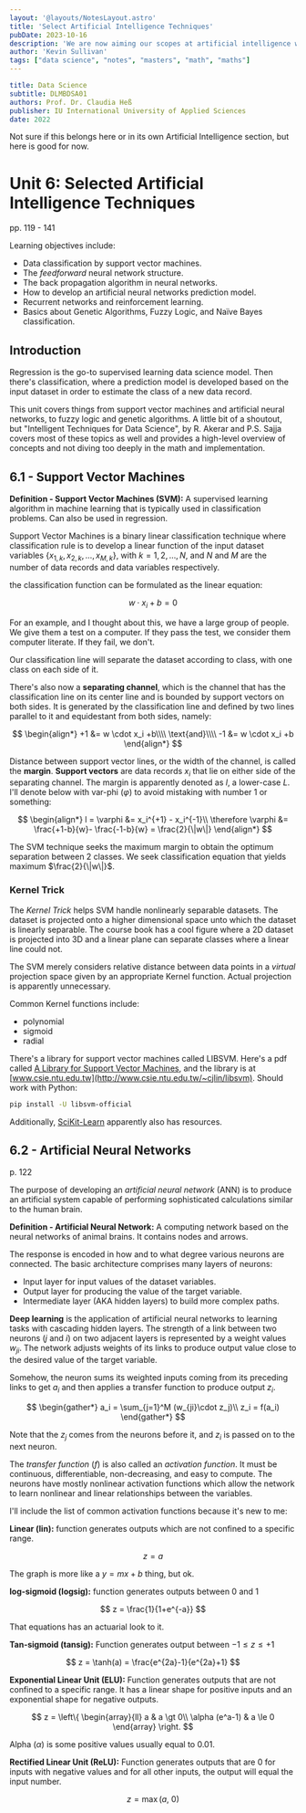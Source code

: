 ```yaml
---
layout: '@layouts/NotesLayout.astro'
title: 'Select Artificial Intelligence Techniques'
pubDate: 2023-10-16
description: 'We are now aiming our scopes at artificial intelligence with the weapon of data science.'
author: 'Kevin Sullivan'
tags: ["data science", "notes", "masters", "math", "maths"]
---
```


```yaml
title: Data Science
subtitle: DLMBDSA01
authors: Prof. Dr. Claudia Heß
publisher: IU International University of Applied Sciences
date: 2022
```

Not sure if this belongs here or in its own Artificial Intelligence section, but here is good for now. 

# Unit 6: Selected Artificial Intelligence Techniques

pp. 119 - 141

Learning objectives include:
+ Data classification by support vector machines.
+ The _feedforward_ neural network structure.
+ The back propagation algorithm in neural networks.
+ How to develop an artificial neural networks prediction model.
+ Recurrent networks and reinforcement learning.
+ Basics about Genetic Algorithms, Fuzzy Logic, and Naïve Bayes classification. 

## Introduction

Regression is the go-to supervised learning data science model. Then there's classification, where a prediction model is developed based on the input dataset in order to estimate the class of a new data record. 

This unit covers things from support vector machines and artificial neural networks, to fuzzy logic and genetic algorithms. A little bit of a shoutout, but "Intelligent Techniques for Data Science", by R. Akerar and P.S. Sajja covers most of these topics as well and provides a high-level overview of concepts and not diving too deeply in the math and implementation. 

## 6.1 - Support Vector Machines

**Definition - Support Vector Machines (SVM):** A supervised learning algorithm in machine learning that is typically used in classification problems. Can also be used in regression. 

Support Vector Machines is a binary linear classification technique where classification rule is to develop a linear function of the input dataset variables $\{x_{1,k}, x_{2,k},\dots,x_{M,k}\}$, with $k=1,2,\dots,N$, and $N$ and $M$ are the number of data records and data variables respectively. 

the classification function can be formulated as the linear equation:

$$
w \cdot x_i+b=0
$$

For an example, and I thought about this, we have a large group of people. We give them a test on a computer. If they pass the test, we consider them computer literate. If they fail, we don't. 

Our classification line will separate the dataset according to class, with one class on each side of it. 

There's also now a **separating channel**, which is the channel that has the classification line on its center line and is bounded by support vectors on both sides. It is generated by the classification line and defined by two lines parallel to it and equidestant from both sides, namely:

$$
\begin{align*}
+1 &= w \cdot x_i +b\\\\
\text{and}\\\\
-1 &= w \cdot x_i +b
\end{align*}
$$

Distance between support vector lines, or the width of the channel, is called the **margin**. **Support vectors** are data records $x_i$ that lie on either side of the separating channel. The margin is apparently denoted as $l$, a lower-case $L$. I'll denote below with var-phi $(\varphi)$ to avoid mistaking with number 1 or something:

$$
\begin{align*}
l = \varphi &= x_i^{+1} - x_i^{-1}\\
\therefore \varphi &= \frac{+1-b}{w}- \frac{-1-b}{w} = \frac{2}{\|w\|}
\end{align*}
$$

The SVM technique seeks the maximum margin to obtain the optimum separation between 2 classes. We seek classification equation that yields maximum $\frac{2}{\|w\|}$. 

### Kernel Trick

The _Kernel Trick_ helps SVM handle nonlinearly separable datasets. The dataset is projected onto a higher dimensional space unto which the dataset is linearly separable. The course book has a cool figure where a 2D dataset is projected into 3D and a linear plane can separate classes where a linear line could not. 

The SVM merely considers relative distance between data points in a _virtual_ projection space given by an appropriate Kernel function. Actual projection is apparently unnecessary. 

Common Kernel functions include:
+ polynomial
+ sigmoid
+ radial

There's a library for support vector machines called LIBSVM. Here's a pdf called [A Library for Support Vector Machines](https://www.csie.ntu.edu.tw/~cjlin/papers/libsvm.pdf), and the library is at [www.csie.ntu.edu.tw](http://www.csie.ntu.edu.tw/~cjlin/libsvm). Should work with Python:

```bash
pip install -U libsvm-official
```

Additionally, [SciKit-Learn](https://scikit-learn.org/stable/modules/svm.html) apparently also has resources. 

## 6.2 - Artificial Neural Networks

p. 122

The purpose of developing an _artificial neural network_ (ANN) is to produce an artificial system capable of performing sophisticated calculations similar to the human brain. 

**Definition - Artificial Neural Network:** A computing network based on the neural networks of animal brains. It contains nodes and arrows. 

The response is encoded in how and to what degree various neurons are connected. The basic architecture comprises many layers of neurons:
+ Input layer for input values of the dataset variables.
+ Output layer for producing the value of the target variable. 
+ Intermediate layer (AKA hidden layers) to build more complex paths. 

**Deep learning** is the application of artificial neural networks to learning tasks with cascading hidden layers. The strength of a link between two neurons ($j$ and $i$) on two adjacent layers is represented by a weight values $w_{ji}$. The network adjusts weights of its links to produce output value close to the desired value of the target variable.

Somehow, the neuron sums its weighted inputs coming from its preceding links to get $a_i$ and then applies a transfer function to produce output $z_i$. 

$$
\begin{gather*}
a_i = \sum_{j=1}^M (w_{ji}\cdot z_j)\\
z_i = f(a_i)
\end{gather*}
$$

Note that the $z_j$ comes from the neurons before it, and $z_i$ is passed on to the next neuron. 

The _transfer function_ $(f)$ is also called an _activation function_. It must be continuous, differentiable, non-decreasing, and easy to compute. The neurons have mostly nonlinear activation functions which allow the network to learn nonlinear and linear relationships between the variables. 

I'll include the list of common activation functions because it's new to me:

**Linear (lin):** function generates outputs which are not confined to a specific range.

$$
z=a
$$

The graph is more like a $y=mx+b$ thing, but ok.

**log-sigmoid (logsig):** function generates outputs between 0 and 1

$$
z = \frac{1}{1+e^{-a}}
$$

That equations has an actuarial look to it. 

**Tan-sigmoid (tansig):** Function generates output between $-1 \le z \le +1$

$$
z = \tanh(a) = \frac{e^{2a}-1}{e^{2a}+1}
$$

**Exponential Linear Unit (ELU):** Function generates outputs that are not confined to a specific range. It has a linear shape for positive inputs and an exponential shape for negative outputs. 

$$
z = \left\{ 
\begin{array}{ll}
a & a \gt 0\\
\alpha (e^a-1) & a \le 0
\end{array}
\right.
$$

Alpha $(\alpha)$ is some positive values usually equal to $0.01$. 

**Rectified Linear Unit (ReLU):** Function generates outputs that are 0 for inputs with negative values and for all other inputs, the output will equal the input number.

$$
z = \max(a,\ 0)
$$
